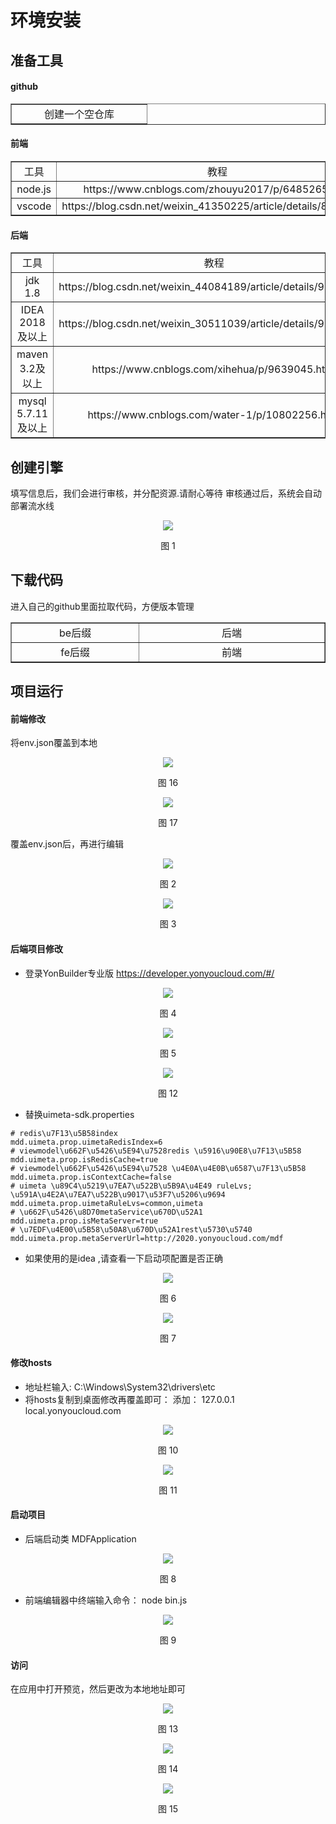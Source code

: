 # 环境安装

## 准备工具

#### github

<table border="1" cellpadding="3" cellspaing="3">
    <tr align="center">
        <td width="200px">创建一个空仓库</td>
    </tr>
</table>

#### 前端

<table border="1" cellpadding="3" cellspaing="3">
    <tr align="center">
        <td width="200px">工具</td>
        <td width="300px">教程</td>
    </tr>
    <tr align="center">
        <td width="200px">node.js</td>
        <td width="300px">https://www.cnblogs.com/zhouyu2017/p/6485265.html</td>
    </tr>
    <tr align="center">
        <td>vscode</td>
        <td>https://blog.csdn.net/weixin_41350225/article/details/84500614
        </td>
    </tr>
</table>

#### 后端

<table border="1" cellpadding="3" cellspaing="3">
    <tr align="center">
        <td width="200px">工具</td>
        <td width="300px">教程</td>
    </tr>
    <tr align="center">
        <td width="200px">jdk 1.8</td>
        <td width="300px">https://blog.csdn.net/weixin_44084189/article/details/98966787
        </td>
    </tr>
    <tr align="center">
        <td>IDEA 2018及以上</td>
        <td>https://blog.csdn.net/weixin_30511039/article/details/99637435
        </td>
    </tr>
    <tr align="center">
        <td>maven 3.2及以上</td>
        <td>https://www.cnblogs.com/xihehua/p/9639045.html
        </td>
    </tr>
    <tr align="center">
        <td>mysql 5.7.11及以上</td>
        <td>https://www.cnblogs.com/water-1/p/10802256.html
        </td>
    </tr>
</table>

## 创建引擎

填写信息后，我们会进行审核，并分配资源.请耐心等待
审核通过后，系统会自动部署流水线

<div align=center>
<img src="/mybook/developergame/professional/1-/images/1.png"/>
</div>
<p align="center">图 1</p>

## 下载代码

进入自己的github里面拉取代码，方便版本管理

<table border="1" cellpadding="3" cellspaing="3">
    <tr align="center">
        <td width="200px">be后缀</td>
        <td width="300px">后端</td>
    </tr>
    <tr align="center">
        <td width="200px">fe后缀</td>
        <td width="300px">前端</td>
    </tr>
</table>

## 项目运行

#### 前端修改

将env.json覆盖到本地

<div align=center>
<img src="/mybook/developergame/professional/1-/images/16.png"/>
</div>
<p align="center">图 16</p>

<div align=center>
<img src="/mybook/developergame/professional/1-/images/17.png"/>
</div>
<p align="center">图 17</p>

覆盖env.json后，再进行编辑

<div align=center>
<img src="/mybook/developergame/professional/1-/images/2.png"/>
</div>
<p align="center">图 2</p>

<div align=center>
<img src="/mybook/developergame/professional/1-/images/3.png"/>
</div>
<p align="center">图 3</p>


#### 后端项目修改

- 登录YonBuilder专业版 https://developer.yonyoucloud.com/#/

<div align=center>
<img src="/mybook/developergame/professional/1-/images/4.png"/>
</div>
<p align="center">图 4</p>

<div align=center>
<img src="/mybook/developergame/professional/1-/images/5.png"/>
</div>
<p align="center">图 5</p>

<div align=center>
<img src="/mybook/developergame/professional/1-/images/12.png"/>
</div>
<p align="center">图 12</p>

- 替换uimeta-sdk.properties

```
# redis\u7F13\u5B58index
mdd.uimeta.prop.uimetaRedisIndex=6
# viewmodel\u662F\u5426\u5E94\u7528redis \u5916\u90E8\u7F13\u5B58
mdd.uimeta.prop.isRedisCache=true
# viewmodel\u662F\u5426\u5E94\u7528 \u4E0A\u4E0B\u6587\u7F13\u5B58
mdd.uimeta.prop.isContextCache=false
# uimeta \u89C4\u5219\u7EA7\u522B\u5B9A\u4E49 ruleLvs; \u591A\u4E2A\u7EA7\u522B\u9017\u53F7\u5206\u9694
mdd.uimeta.prop.uimetaRuleLvs=common,uimeta
# \u662F\u5426\u8D70metaService\u670D\u52A1
mdd.uimeta.prop.isMetaServer=true
# \u7EDF\u4E00\u5B58\u50A8\u670D\u52A1rest\u5730\u5740
mdd.uimeta.prop.metaServerUrl=http://2020.yonyoucloud.com/mdf

```


- 如果使用的是idea ,请查看一下启动项配置是否正确

<div align=center>
<img src="/mybook/developergame/professional/1-/images/6.png"/>
</div>
<p align="center">图 6</p>

<div align=center>
<img src="/mybook/developergame/professional/1-/images/7.png"/>
</div>
<p align="center">图 7</p>


#### 修改hosts

- 地址栏输入:  C:\Windows\System32\drivers\etc
- 将hosts复制到桌面修改再覆盖即可： 添加： 127.0.0.1  local.yonyoucloud.com

<div align=center>
<img src="/mybook/developergame/professional/1-/images/10.png"/>
</div>
<p align="center">图 10</p>

<div align=center>
<img src="/mybook/developergame/professional/1-/images/11.png"/>
</div>
<p align="center">图 11</p>

#### 启动项目

- 后端启动类 MDFApplication

<div align=center>
<img src="/mybook/developergame/professional/1-/images/8.png"/>
</div>
<p align="center">图 8</p>

- 前端编辑器中终端输入命令：  node bin.js

<div align=center>
<img src="/mybook/developergame/professional/1-/images/9.png"/>
</div>
<p align="center">图 9</p>


#### 访问

在应用中打开预览，然后更改为本地地址即可

<div align=center>
<img src="/mybook/developergame/professional/1-/images/13.png"/>
</div>
<p align="center">图 13</p>

<div align=center>
<img src="/mybook/developergame/professional/1-/images/14.png"/>
</div>
<p align="center">图 14</p>

<div align=center>
<img src="/mybook/developergame/professional/1-/images/15.png"/>
</div>
<p align="center">图 15</p>













